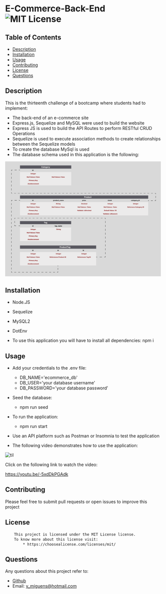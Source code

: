 # E-Commerce-Back-End ![MIT License](https://img.shields.io/badge/license-MIT-blue.svg)

## Table of Contents

- [Description](#description)
- [Installation](#installation)
- [Usage](#usage)
- [Contributing](#contributing)
- [License](#license)
- [Questions](#questions)

## Description

This is the thirteenth challenge of a bootcamp where students had to implement:

- The back-end of an e-commerce site
- Express.js, Sequelize and MySQL were used to build the website
- Express JS is used to build the API Routes to perform RESTful CRUD Operations
- Sequelize is used to execute association methods to create relationships between the Sequelize models
- To create the database MySql is used
- The database schema used in this application is the following:

 <img src="https://github.com/VascoMiguens/E-Commerce-Back-End/blob/master/assets/e-commerce-backend-diagram.png?raw=true" width="800"/>

## Installation

- Node.JS
- Sequelize
- MySQL2
- DotEnv

- To use this application you will have to install all dependencies:
  npm i

## Usage

- Add your credentials to the .env file:

    - DB_NAME='ecommerce_db'
    - DB_USER='your database username'
    - DB_PASSWORD='your database password'

- Seed the database:

    - npm run seed

- To run the application:

   - npm run start

- Use an API platform such as Postman or Insomnia to test the application

- The following video demonstrates how to use the application:

![til](https://github.com/VascoMiguens/E-Commerce-Back-End/blob/master/assets/ecommerce_preview.gif?raw=true)

  Click on the following link to watch the video:
      
   https://youtu.be/-5xdDkPGAdk  

## Contributing

Please feel free to submit pull requests or open issues to improve this project

## License

        This project is licensed under the MIT License license.
        To know more about this license visit:
            * https://choosealicense.com/licenses/mit/

## Questions

Any questions about this project refer to:

* [Github](https://github.com/VascoMiguens)
* Email: v_miguens@hotmail.com
